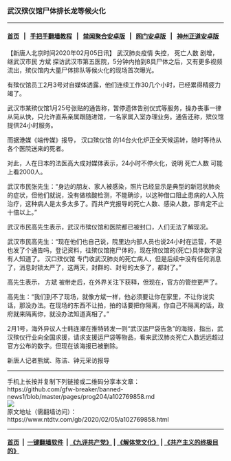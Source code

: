 ### 武汉殡仪馆尸体排长龙等候火化
------------------------

#### [首页](https://github.com/gfw-breaker/banned-news1/blob/master/README.md) &nbsp;&nbsp;|&nbsp;&nbsp; [手把手翻墙教程](https://github.com/gfw-breaker/guides/wiki) &nbsp;&nbsp;|&nbsp;&nbsp; [禁闻聚合安卓版](https://github.com/gfw-breaker/bn-android) &nbsp;&nbsp;|&nbsp;&nbsp; [网门安卓版](https://github.com/oGate2/oGate) &nbsp;&nbsp;|&nbsp;&nbsp; [神州正道安卓版](https://github.com/SzzdOgate/update) 



<div><div class="post_content" itemprop="articleBody">
 <p>
  【新唐人北京时间2020年02月05日讯】
  <ok href="https://www.ntdtv.com/gb/442749.htm">
   武汉肺炎疫情
  </ok>
  失控，
  <ok href="https://www.ntdtv.com/gb/死亡人数.htm">
   死亡人数
  </ok>
  剧增，继武汉市民
  <ok href="https://www.ntdtv.com/gb/方斌.htm">
   方斌
  </ok>
  探访武汉市第五医院，5分钟内拍到8具尸体之后，又有更多视频流出，殡仪馆内大量尸体排队等候火化的现场首次曝光。
 </p>
 <p>
  有殡仪馆员工2月3号对自媒体透露，他们连续工作30几个小时，已经累得精疲力竭了。
 </p>
 <p>
  武汉市某殡仪馆1月25号张贴的通告称，暂停遗体告别仪式等服务，操办丧事一律从简从快，只允许直系亲属跟随进馆，一名家属入室办理业务。通告还称，殡仪馆提供24小时服务。
 </p>
 <p>
  而据港媒《端传媒》报导，
  <ok href="https://www.ntdtv.com/gb/汉口殡仪馆.htm">
   汉口殡仪馆
  </ok>
  的14台火化炉正全天候运转，随时等待从各个医院送来的死者。
 </p>
 <p>
  对此，人在日本的法医高大成对媒体表示，24小时不停火化，说明
  <ok href="https://www.ntdtv.com/gb/死亡人数.htm">
   死亡人数
  </ok>
  可能上看2000人。
 </p>
 <p>
  武汉市民张先生：“身边的朋友、家人被感染，照片已经显示是典型的新冠状肺炎的症状，但他们就说，没有做核酸检测，不能确诊，以这种借口阻止患病的人入院治疗，这种病人是太多太多了。而共产党报导的死亡人数、感染人数，那肯定不止十倍以上。”
 </p>
 <p>
  武汉市民高先生表示，武汉市殡仪馆和医院都已被封口，人们无法了解现况。
 </p>
 <p>
  武汉市民高先生：“现在他们也自己说，院里边内部人员也说24小时在运营，不是也发了个通告吗，登记资料，往殡仪馆拖尸体的，现在殡仪馆的(死亡)具体数字没有人知道了。
  <ok href="https://www.ntdtv.com/gb/汉口殡仪馆.htm">
   汉口殡仪馆
  </ok>
  专门收武汉肺炎的死亡病人，但是后续中没有任何消息了，消息封锁太严了，这两天，封群的、封号的太多了，都封了。”
 </p>
 <p>
  高先生表示，
  <ok href="https://www.ntdtv.com/gb/方斌.htm">
   方斌
  </ok>
  被带走后，在外界关注下获释，但现在，官方的管控更严了。
 </p>
 <p>
  高先生：“我们到不了现场，就像方斌一样，他必须要让你在家里，不让你说实话，那没办法。在现场的东西不让拍，拍的话要把你隔离，你自己不隔离的话，政府就来隔离你，就没办法知道真相了。”
 </p>
 <p>
  2月1号，海外异议人士韩连潮在推特转发一则“武汉运尸袋告急”的海报，指出，武汉殡仪行业向全国求援，请求支援运尸袋等物品，看来武汉肺炎死亡人数远远超过官方公布的数字。但现在该海报已被删除。
 </p>
 <p>
  新唐人记者熊斌、陈洁、钟元采访报导
 </p>
 <div class="single_ad">
 </div>
</div>
</div>
<hr/>
手机上长按并复制下列链接或二维码分享本文章：<br/>
https://github.com/gfw-breaker/banned-news1/blob/master/pages/prog204/a102769858.md <br/>
<a href='https://github.com/gfw-breaker/banned-news1/blob/master/pages/prog204/a102769858.md'><img src='https://github.com/gfw-breaker/banned-news1/blob/master/pages/prog204/a102769858.md.png'/></a> <br/>
原文地址（需翻墙访问）：https://www.ntdtv.com/gb/2020/02/05/a102769858.html


------------------------
#### [首页](https://github.com/gfw-breaker/banned-news1/blob/master/README.md) &nbsp;|&nbsp; [一键翻墙软件](https://github.com/gfw-breaker/nogfw/blob/master/README.md) &nbsp;| [《九评共产党》](https://github.com/gfw-breaker/9ping.md/blob/master/README.md#九评之一评共产党是什么) | [《解体党文化》](https://github.com/gfw-breaker/jtdwh.md/blob/master/README.md) | [《共产主义的终极目的》](https://github.com/gfw-breaker/gczydzjmd.md/blob/master/README.md)


<img src='http://gfw-breaker.win/banned-news/pages/prog204/a102769858.md' width='0px' height='0px'/>